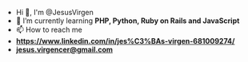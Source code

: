 - Hi 👋, I'm @JesusVirgen
- 🌱 I’m currently learning **PHP, Python, Ruby on Rails and JavaScript**
- 📫 How to reach me 
- **https://www.linkedin.com/in/jes%C3%BAs-virgen-681009274/**
- **jesus.virgencer@gmail.com**


